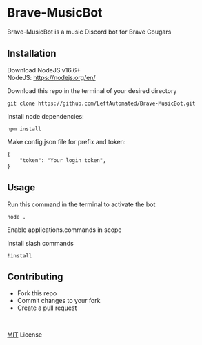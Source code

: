 # Brave-MusicBot

Brave-MusicBot is a music Discord bot for Brave Cougars 

## Installation
Download NodeJS v16.6+
<br />
NodeJS:  https://nodejs.org/en/

Download this repo in the terminal of your desired directory
```
git clone https://github.com/LeftAutomated/Brave-MusicBot.git
```

Install node dependencies:
```
npm install
```

Make config.json file for prefix and token:
```
{
    "token": "Your login token",
}
```

## Usage

Run this command in the terminal to activate the bot
```
node .
```

Enable applications.commands in scope

Install slash commands
```
!install
```

## Contributing

- Fork this repo
- Commit changes to your fork
- Create a pull request

<br />

[MIT](https://choosealicense.com/licenses/mit/) License